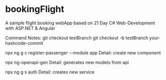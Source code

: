 # bookingFlight
A sample flight booking webApp based on 21 Day C# Web-Development with ASP.NET &amp; Angular

<p>
Command Notes:
git checkout testBranch
git checkout -b testBranch your-hashcode-commit

npx ng g c register-passenger --module app 
Detail: create new component

npx ng-openapi-gen 
Detail: generates new models from api

npx ng g s auth
Detail: creates new service
</p>

